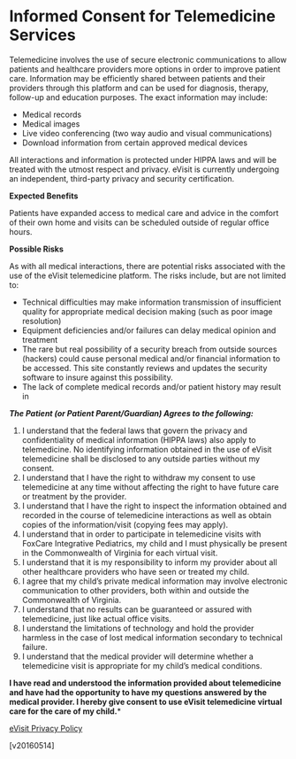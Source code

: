 Informed Consent for Telemedicine Services
=============

Telemedicine involves the use of secure electronic communications to allow patients and healthcare providers more options in order to improve patient care.  Information may be efficiently shared between patients and their providers through this platform and can be used for diagnosis, therapy, follow-up and education purposes.  The exact information may include:

 - Medical records
 - Medical images
 - Live video conferencing (two way audio and visual communications)
 - Download information from certain approved medical devices

All interactions and information is protected under HIPPA laws and will be treated with the utmost respect and privacy.  eVisit is currently undergoing an independent, third-party privacy and security  certification.

**Expected Benefits**

Patients have expanded access to medical care and advice in the comfort of their own home and visits can be scheduled outside of regular office hours.

**Possible Risks**

As with all medical interactions, there are potential risks associated with the use of the eVisit telemedicine platform. The risks include, but are not limited to:

- Technical difficulties may make information transmission of insufficient quality for appropriate medical decision making (such as poor image resolution)
- Equipment deficiencies and/or failures can delay medical opinion and treatment
- The rare but real possibility of a security breach from outside sources (hackers) could cause personal medical and/or financial information to be accessed.  This site constantly reviews and updates the security software to insure against this possibility.
- The lack of complete medical records and/or patient history may result in 

***The Patient (or Patient Parent/Guardian) Agrees to the following:***

1. I understand that the federal laws that govern the privacy and confidentiality of medical information (HIPPA laws) also apply to telemedicine.  No identifying information obtained in the use of eVisit telemedicine shall be disclosed to any outside parties without my consent.
2. I understand that I have the right to withdraw my consent to use telemedicine at any time without affecting the right to have future care or treatment by the provider.
3. I understand that I have the right to inspect the information obtained and recorded in the course of telemedicine interactions as well as obtain copies of the information/visit (copying fees may apply).
4. I understand that in order to participate in telemedicine visits with FoxCare Integrative Pediatrics, my child and I must physically be present in the Commonwealth of Virginia for each virtual visit.
5. I understand that it is my responsibility to inform my provider about all other healthcare providers who have seen or treated my child.
6. I agree that my child’s private medical information may involve electronic communication to other providers, both within and outside the Commonwealth of Virginia.
7. I understand that no results can be guaranteed or assured with telemedicine, just like actual office visits.
8. I understand the limitations of technology and hold the provider harmless in the case of lost medical information secondary to technical failure.
9. I understand that the medical provider will determine whether a telemedicine visit is appropriate for my child’s medical conditions.

**I have read and understood the information provided about telemedicine and have had the opportunity to have my questions answered by the medical provider.  I hereby give consent to use eVisit telemedicine virtual care for the care of my child.***

[eVisit Privacy Policy](http://evisit.com/privacy-policy/)

[v20160514]